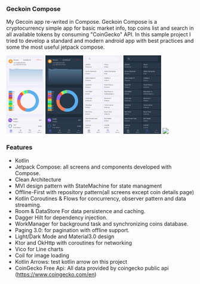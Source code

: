 ### Geckoin Compose
My Gecoin app re-writed in Compose. 
Geckoin Compose is a cryptocurrency simple app for basic market info, top coins list and search in all available tokens by consuming "CoinGecko" API.
In this sample project I tried to develop a standard and modern android app with best practices and some the most useful jetpack compose.  

<p float="left">
  <img src="screenshots/0_light_home_screen.jpg" width="20%"/>
  <img src="screenshots/1_dark_home_screen.jpg" width="20%"/>
  <img src="screenshots/2_light_search_screen.jpg" width="20%"/>
  <img src="screenshots/3_dark_search_screen.jpg" width="20%"/>
  <img src="screenshots/4_dark_settings_screen.jpg width="20%"/>
</p>


### Features
* Kotlin
* Jetpack Compose: all screens and components developed with Compose. 
* Clean Architecture 
* MVI design pattern with StateMachine for state managment
* Offline-First with repository pattern(all screens except coin details page)
* Kotlin Coroutines & Flows for concurrency, observer pattern and data streaming.
* Room & DataStore For data persistence and caching. 
* Dagger Hilt for dependency injection. 
* WorkManager for background task and synchronizing coins database.
* Paging 3.0: for pagination with offline support. 
* Light/Dark Mode and Material3.0 design
* Ktor and OkHttp with coroutines for networking
* Vico for Line charts
* Coil for image loading
* Kotlin Arrows: test kotlin arrow on this project 
* CoinGecko Free Api: All data provided by coingecko public api (https://www.coingecko.com/en)
